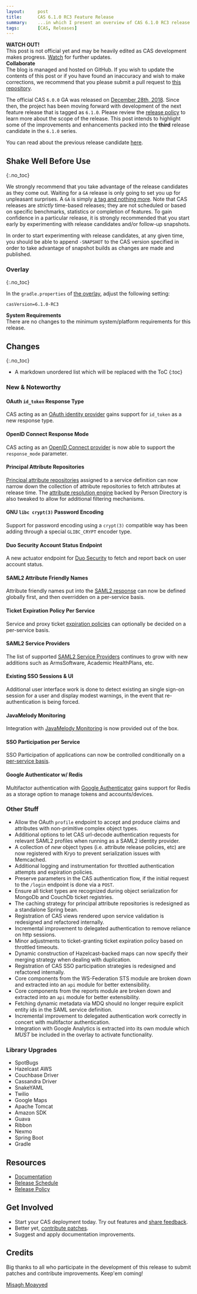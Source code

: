 ```yaml
---
layout:     post
title:      CAS 6.1.0 RC3 Feature Release
summary:    ...in which I present an overview of CAS 6.1.0 RC3 release.
tags:       [CAS, Releases]
---
```


<div class="alert alert-danger">
  <strong>WATCH OUT!</strong><br/>This post is not official yet and may be heavily edited as CAS development makes progress. <a href="https://apereo.github.io/feed.xml">Watch</a> for further updates.
</div>

<div class="alert alert-success">
  <strong>Collaborate</strong><br/>The blog is managed and hosted on GitHub. If you wish to update the contents of this post or if you have found an inaccuracy and wish to make corrections, we recommend that you please submit a pull request to <a href="https://github.com/apereo/apereo.github.io">this repository</a>.
</div>

The official CAS `6.0.0` GA was released on [December 28th, 2018](https://github.com/apereo/cas/releases/tag/v6.0.0). Since then, the project has been moving forward with development of the next feature release that is tagged as `6.1.0`. Please review the [release policy](https://apereo.github.io/cas/developer/Release-Policy.html) to learn more about the scope of the release. This post intends to highlight some of the improvements and enhancements packed into the **third** release candidate in the `6.1.0` series.

You can read about the previous release candidate [here](https://apereo.github.io/2019/03/01/610rc2-release/).

## Shake Well Before Use
{:.no_toc}

We strongly recommend that you take advantage of the release candidates as they come out. Waiting for a `GA` release is only going to set you up for unpleasant surprises. A `GA` is simply [a tag and nothing more](https://apereo.github.io/2017/03/08/the-myth-of-ga-rel/). Note that CAS releases are *strictly* time-based releases; they are not scheduled or based on specific benchmarks, statistics or completion of features. To gain confidence in a particular release, it is strongly recommended that you start early by experimenting with release candidates and/or follow-up snapshots.

In order to start experimenting with release candidates, at any given time, you should be able to append `-SNAPSHOT` to the CAS version specified in order to take advantage of snapshot builds as changes are made and published.

### Overlay
{:.no_toc}

In the `gradle.properties` of [the overlay](https://github.com/apereo/cas-overlay-template), adjust the following setting:

```properties
casVersion=6.1.0-RC3
```

<div class="alert alert-info">
  <strong>System Requirements</strong><br/>There are no changes to the minimum system/platform requirements for this release.
</div>

## Changes
{:.no_toc}

* A markdown unordered list which will be replaced with the ToC
{:toc}

### New & Noteworthy

#### OAuth `id_token` Response Type

CAS acting as an [OAuth identity provider](https://apereo.github.io/cas/development/installation/OAuth-OpenId-Authentication.html) gains support for `id_token` as a new response type.

#### OpenID Connect Response Mode

CAS acting as an [OpenID Connect provider](https://apereo.github.io/cas/development/installation/OIDC-Authentication.html) is now able to support the `response_mode` parameter.

#### Principal Attribute Repositories 

[Principal attribute repositories](https://apereo.github.io/cas/development/integration/Attribute-Release-Caching.html) assigned to a service definition can now narrow down the collection of attribute repositories to fetch attributes at release time. The [attribute resolution engine](https://apereo.github.io/cas/development/integration/Attribute-Resolution.html) backed by Person Directory is also tweaked to allow for additional filtering mechanisms.

#### GNU `libc crypt(3)` Password Encoding

Support for password encoding using a `crypt(3)` compatible way has been adding through a special `GLIBC_CRYPT` encoder type.

#### Duo Security Account Status Endpoint

A new actuator endpoint for [Duo Security](https://apereo.github.io/cas/development/mfa/DuoSecurity-Authentication.html) to 
fetch and report back on user account status.

#### SAML2 Attribute Friendly Names

Attribute friendly names put into the [SAML2 response](https://apereo.github.io/cas/development/installation/Configuring-SAML2-Authentication.html) can now be defined globally first, and then overridden on a per-service basis. 

#### Ticket Expiration Policy Per Service

Service and proxy ticket [expiration policies](https://apereo.github.io/cas/development/ticketing/Configuring-Ticket-Expiration-Policy.html) can optionally be decided on a per-service basis.

#### SAML2 Service Providers

The list of supported [SAML2 Service Providers](https://apereo.github.io/cas/development/integration/Configuring-SAML-SP-Integrations.html) continues to grow
with new additions such as ArmsSoftware, Academic HealthPlans, etc.

#### Existing SSO Sessions & UI

Additional user interface work is done to detect existing an single sign-on session for a user and display modest warnings, in the event that
re-authentication is being forced.

#### JavaMelody Monitoring

Integration with [JavaMelody Monitoring](https://apereo.github.io/cas/development/monitoring/Configuring-Monitoring-JavaMelody.html) 
is now provided out of the box.

#### SSO Participation per Service

SSO Participation of applications can now be controlled conditionally 
on a [per-service basis](https://apereo.github.io/cas/development/installation/Configuring-SSO-Session-Cookie.html).

#### Google Authenticator w/ Redis

Multifactor authentication with [Google Authenticator](https://apereo.github.io/cas/development/mfa/GoogleAuthenticator-Authentication.html)
gains support for Redis as a storage option to manage tokens and accounts/devices.

### Other Stuff

- Allow the OAuth `profile` endpoint to accept and produce claims and attributes with non-primitive complex object types.
- Additional options to let CAS url-decode authentication requests for relevant SAML2 profiles when running as a SAML2 identity provider.
- A collection of *new* object types (i.e. attribute release policies, etc) are now registered with Kryo to prevent serialization issues with Memcached.
- Additional logging and instrumentation for throttled authentication attempts and expiration policies.
- Preserve parameters in the CAS authentication flow, if the initial request to the `/login` endpoint is done via a `POST`. 
- Ensure all ticket types are recognized during object serialization for MongoDb and CouchDb ticket registries.
- The caching strategy for principal attribute repositories is redesigned as a standalone Spring bean.
- Registration of CAS views rendered upon service validation is redesigned and refactored internally.
- Incremental improvement to delegated authentication to remove reliance on http sessions.
- Minor adjustments to ticket-granting ticket expiration policy based on throttled timeouts.
- Dynamic construction of Hazelcast-backed maps can now specify their merging strategy when dealing with duplication.
- Registration of CAS SSO participation strategies is redesigned and refactored internally.
- Core components from the WS-Federation STS module are broken down and extracted into an `api` module for better extensibility. 
- Core components from the reports module are broken down and extracted into an `api` module for better extensibility.
- Fetching dynamic metadata via MDQ should no longer require explicit entity ids in the SAML service definition. 
- Incremental improvement to delegated authentication work correctly in concert with multifactor authentication.
- Integration with Google Analytics is extracted into its own module which *MUST* be included in the overlay to activate functionality.

### Library Upgrades

- SpotBugs
- Hazelcast AWS
- Couchbase Driver
- Cassandra Driver
- SnakeYAML
- Twilio
- Google Maps
- Apache Tomcat
- Amazon SDK
- Guava
- Ribbon
- Nexmo
- Spring Boot
- Gradle

## Resources

- [Documentation](https://apereo.github.io/cas/development/)
- [Release Schedule](https://github.com/apereo/cas/milestones)
- [Release Policy](https://apereo.github.io/cas/developer/Release-Policy.html)

## Get Involved

- Start your CAS deployment today. Try out features and [share feedback](https://apereo.github.io/cas/Mailing-Lists.html).
- Better yet, [contribute patches](https://apereo.github.io/cas/developer/Contributor-Guidelines.html).
- Suggest and apply documentation improvements.

## Credits

Big thanks to all who participate in the development of this release to submit patches and contribute improvements. Keep'em coming!

[Misagh Moayyed](https://twitter.com/misagh84)
